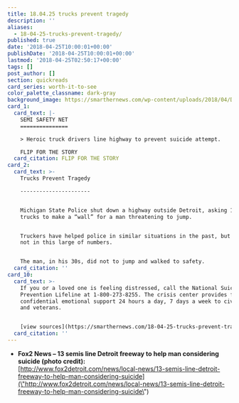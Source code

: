 ```yaml
---
title: 18.04.25 trucks prevent tragedy
description: ''
aliases:
  - 18-04-25-trucks-prevent-tragedy/
published: true
date: '2018-04-25T10:00:01+00:00'
publishDate: '2018-04-25T10:00:01+00:00'
lastmod: '2018-04-25T02:50:17+00:00'
tags: []
post_author: []
section: quickreads
card_series: worth-it-to-see
color_palette_classname: dark-gray
background_image: https://smarthernews.com/wp-content/uploads/2018/04/DbjiijbW4AA0x0E.jpg
card_1:
  card_text: |-
    SEMI SAFETY NET
    ===============

    > Heroic truck drivers line highway to prevent suicide attempt.

    FLIP FOR THE STORY
  card_citation: FLIP FOR THE STORY
card_2:
  card_text: >-
    Trucks Prevent Tragedy

    ----------------------


    Michigan State Police shut down a highway outside Detroit, asking 13 semi
    trucks to make a “wall” for a man threatening to jump.


    Truckers have helped police in similar situations in the past, but usually
    not in this large of numbers.


    The man, in his 30s, did not to jump and walked to safety.
  card_citation: ''
card_10:
  card_text: >-
    If you or a loved one is feeling distressed, call the National Suicide
    Prevention Lifeline at 1-800-273-8255. The crisis center provides free and
    confidential emotional support 24 hours a day, 7 days a week to civilians
    and veterans.


    [view sources](https://smarthernews.com/18-04-25-trucks-prevent-tragedy/)
  card_citation: ''
---
```

*   **Fox2 News – 13 semis line Detroit freeway to help man considering suicide (photo credit):**  
    [http://www.fox2detroit.com/news/local-news/13-semis-line-detroit-freeway-to-help-man-considering-suicide](\"http://www.fox2detroit.com/news/local-news/13-semis-line-detroit-freeway-to-help-man-considering-suicide\")